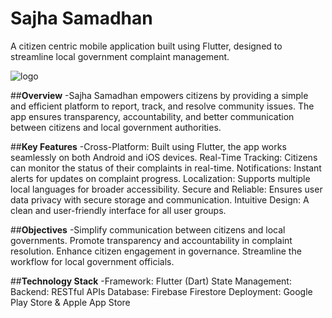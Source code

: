 # Sajha Samadhan
A citizen centric mobile application built using Flutter, designed to streamline local government complaint management.

![logo](https://cdn.discordapp.com/attachments/1324665851760349285/1325127148503044240/sadha_2-Photoroom.png?ex=677aa853&is=677956d3&hm=f948a3faf465225ab639764dbc474c1b71339eae88071431fef1243261b30724&)

##**Overview**
-Sajha Samadhan empowers citizens by providing a simple and efficient platform to report, track, and resolve community issues. The app ensures transparency, accountability, and better communication between citizens and local government authorities.


##**Key Features**
-Cross-Platform: Built using Flutter, the app works seamlessly on both Android and iOS devices.
Real-Time Tracking: Citizens can monitor the status of their complaints in real-time.
Notifications: Instant alerts for updates on complaint progress.
Localization: Supports multiple local languages for broader accessibility.
Secure and Reliable: Ensures user data privacy with secure storage and communication.
Intuitive Design: A clean and user-friendly interface for all user groups.

##**Objectives**
-Simplify communication between citizens and local governments.
Promote transparency and accountability in complaint resolution.
Enhance citizen engagement in governance.
Streamline the workflow for local government officials.

##**Technology Stack**
-Framework: Flutter (Dart)
State Management: 
Backend: RESTful APIs
Database: Firebase Firestore 
Deployment: Google Play Store & Apple App Store





